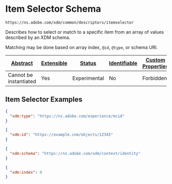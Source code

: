 
# Item Selector Schema

```
https://ns.adobe.com/xdm/common/descriptors/itemselector
```

Describes how to select or match to a specific item from an array of values described by an XDM schema.

Matching may be done based on array index, `@id`, `@type`, or schema URI.


| [Abstract](../../../abstract.md) | [Extensible](../../../extensions.md) | [Status](../../../status.md) | [Identifiable](../../../id.md) | [Custom Properties](../../../extensions.md) | [Additional Properties](../../../extensions.md) | Defined In |
|----------------------------------|--------------------------------------|------------------------------|--------------------------------|---------------------------------------------|-------------------------------------------------|------------|
| Cannot be instantiated | Yes | Experimental | No | Forbidden | Permitted | [common/descriptors/itemselector.schema.json](common/descriptors/itemselector.schema.json) |

## Item Selector Examples

```json
{
  "xdm:type": "https://ns.adobe.com/experience/mcid"
}
```

```json
{
  "xdm:id": "https://example.com/objects/12345"
}
```

```json
{
  "xdm:schema": "https://ns.adobe.com/xdm/context/identity"
}
```

```json
{
  "xdm:index": 0
}
```

